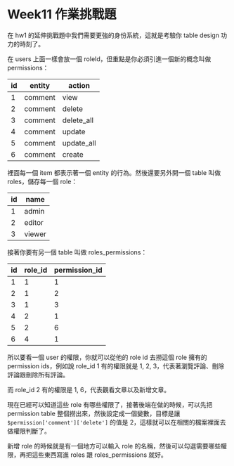 # Week11 作業挑戰題

在 hw1 的延伸挑戰題中我們需要更強的身份系統，這就是考驗你 table design 功力的時刻了。

在 users 上面一樣會放一個 roleId，但重點是你必須引進一個新的概念叫做 permissions：

| id | entity  | action     |
|----|---------|------------|
| 1  | comment | view       |
| 2  | comment | delete     |
| 3  | comment | delete_all |
| 4  | comment | update     |
| 5  | comment | update_all |
| 6  | comment | create     |

裡面每一個 item 都表示著一個 entity 的行為。然後還要另外開一個 table 叫做 roles，儲存每一個 role：

| id | name  |
|----|---------|
| 1  | admin |
| 2  | editor |
| 3  | viewer |

接著你要有另一個 table 叫做 roles_permissions：

| id |  role_id  | permission_id     |
|----|---------|------------|
| 1  | 1 | 1       |
| 2  | 1 | 2     |
| 3  | 1 | 3 |
| 4  | 2 | 1     |
| 5  | 2 | 6 |
| 6  | 4 | 1     |

所以要看一個 user 的權限，你就可以從他的 role id 去撈這個 role 擁有的 permission ids，例如說 role_id 1 有的權限就是 1, 2, 3，代表著瀏覽評論、刪除評論跟刪除所有評論。

而 role_id 2 有的權限是 1, 6，代表觀看文章以及新增文章。

現在已經可以知道這些 role 有哪些權限了，接著後端在做的時候，可以先把 permission table 整個撈出來，然後設定成一個變數，目標是讓 `$permission['comment']['delete']` 的值是 2，這樣就可以在相關的檔案裡面去做權限判斷了。

新增 role 的時候就是有一個地方可以輸入 role 的名稱，然後可以勾選需要哪些權限，再把這些東西寫進 roles 跟 roles_permissions 就好。
